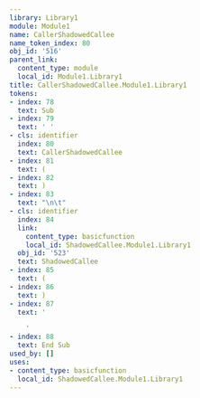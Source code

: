 ```yaml
---
library: Library1
module: Module1
name: CallerShadowedCallee
name_token_index: 80
obj_id: '516'
parent_link:
  content_type: module
  local_id: Module1.Library1
title: CallerShadowedCallee.Module1.Library1
tokens:
- index: 78
  text: Sub
- index: 79
  text: ' '
- cls: identifier
  index: 80
  text: CallerShadowedCallee
- index: 81
  text: (
- index: 82
  text: )
- index: 83
  text: "\n\t"
- cls: identifier
  index: 84
  link:
    content_type: basicfunction
    local_id: ShadowedCallee.Module1.Library1
  obj_id: '523'
  text: ShadowedCallee
- index: 85
  text: (
- index: 86
  text: )
- index: 87
  text: '

    '
- index: 88
  text: End Sub
used_by: []
uses:
- content_type: basicfunction
  local_id: ShadowedCallee.Module1.Library1
---
```


